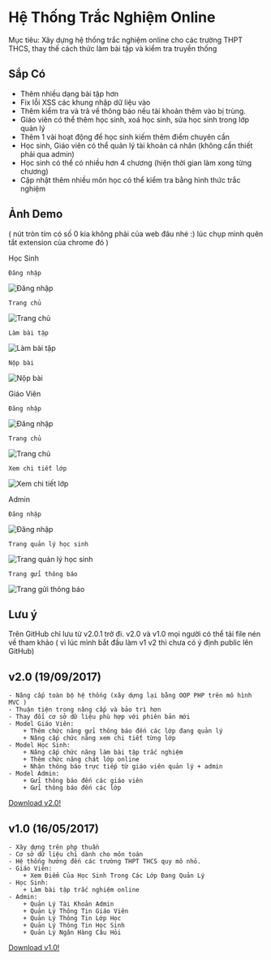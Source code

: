 # Hệ Thống Trắc Nghiệm Online
Mục tiêu: Xây dựng hệ thống trắc nghiệm online cho các trường THPT THCS, thay thế cách thức làm bài tập và kiểm tra truyền thống
## Sắp Có

   - Thêm nhiều dạng bài tập hơn
   - Fix lỗi XSS các khung nhập dữ liệu vào
   - Thêm kiểm tra và trả về thông báo nếu tài khoản thêm vào bị trùng.
   - Giáo viên có thể thêm học sinh, xoá học sinh, sửa học sinh trong lớp quản lý
   - Thêm 1 vài hoạt động để học sinh kiếm thêm điểm chuyên cần
   - Học sinh, Giáo viên có thể quản lý tài khoản cá nhân (không cần thiết phải qua admin)
   - Học sinh có thể có nhiều hơn 4 chương (hiện thời gian làm xong từng chương)
   - Cập nhật thêm nhiều môn học có thể kiểm tra bằng hình thức trắc nghiệm
## Ảnh Demo
( nút tròn tím có số 0 kia không phải của web đâu nhé :) lúc chụp mình quên tắt extension của chrome đó )

Học Sinh
	
	Đăng nhập
![Đăng nhập](demo-images/login-hs.png)

	Trang chủ
![Trang chủ](demo-images/hoc-sinh-index.png)

	Làm bài tập
![Làm bài tập](demo-images/hoc-sinh-lam-bai.png)

	Nộp bài
![Nộp bài](demo-images/hoc-sinh-nop-bai.png)

Giáo Viên

	Đăng nhập
![Đăng nhập](demo-images/login-gv.png)

	Trang chủ
![Trang chủ](demo-images/giao-vien-index.png)

	Xem chi tiết lớp
![Xem chi tiết lớp](demo-images/giao-vien-xem-diem.png)

Admin

	Đăng nhập
![Đăng nhập](demo-images/login-admin.png)

	Trang quản lý học sinh
![Trang quản lý học sinh](demo-images/admin-ql.png)

	Trang gửi thông báo
![Trang gửi thông báo](demo-images/admin-tb.png)
## Lưu ý
Trên GitHub chỉ lưu từ v2.0.1 trở đi.
v2.0 và v1.0 mọi người có thể tải file nén về tham khảo ( vì lúc mình bắt đầu làm v1 v2 thì chưa có ý định public lên GitHub)
## v2.0 (19/09/2017)

	- Nâng cấp toàn bộ hệ thống (xây dựng lại bằng OOP PHP trên mô hình MVC )
	- Thuận tiện trong nâng cấp và bảo trì hơn
	- Thay đổi cơ sở dữ liệu phù hợp với phiên bản mới
	- Model Giáo Viên:
		+ Thêm chức năng gửi thông báo đến các lớp đang quản lý
		+ Nâng cấp chức năng xem chi tiết từng lớp
	- Model Học Sinh:
		+ Nâng cấp chức năng làm bài tập trắc nghiệm
		+ Thêm chức năng chát lớp online
		+ Nhận thông báo trực tiếp từ giáo viên quản lý + admin
	- Model Admin:
		+ Gửi thông báo đến các giáo viên
		+ Gửi thông báo đến các lớp
[Download v2.0!](https://drive.google.com/open?id=0B2XjHVJwd5PSdEpObFltbmZzZGc)
## v1.0 (16/05/2017)
	- Xây dựng trên php thuần
	- Cơ sở dữ liệu chỉ dành cho môn toán
	- Hệ thống hướng đến các trường THPT THCS quy mô nhỏ.
	- Giáo Viên:
		+ Xem Điểm Của Học Sinh Trong Các Lớp Đang Quản Lý
	- Học Sinh:
		+ Làm bài tập trắc nghiệm online
	- Admin:
		+ Quản Lý Tài Khoản Admin
		+ Quản Lý Thông Tin Giáo Viên
		+ Quản Lý Thông Tin Lớp Học
		+ Quản Lý Thông Tin Học Sinh
		+ Quản Lý Ngân Hàng Câu Hỏi
[Download v1.0!](https://drive.google.com/open?id=0B2XjHVJwd5PSa0FtWXFMM2xhcjg)

